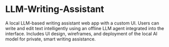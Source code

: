 # LLM-Writing-Assistant
A local LLM-based writing assistant web app with a custom UI. Users can write and edit text intelligently using an offline LLM agent integrated into the interface. Includes UI design, wireframes, and deployment of the local AI model for private, smart writing assistance.

